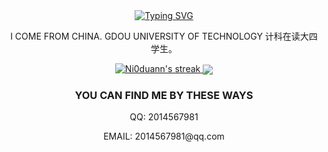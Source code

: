 <div align="center"><a href="https://git.io/typing-svg"><img src="https://readme-typing-svg.demolab.com?font=Fira+Code&size=30&pause=1000&color=33F7F5&center=true&vCenter=true&width=435&lines=Hi+there+%F0%9F%91%8B+I+am+SG+;Welcome+to+my+Github" alt="Typing SVG" /></a></div>

<p align="center">
  I COME FROM CHINA. GDOU UNIVERSITY OF TECHNOLOGY 计科在读大四学生。
</p>

<p align="center">
    <a href="https://github.com/DenverCoder1/github-readme-streak-stats">
      <img title="🔥 Get streak stats for your profile at git.io/streak-stats" alt="Ni0duann's streak" src="https://streak-stats.demolab.com/?user=Ni0duann&theme=monokai-metallian&hide_border=true"/>
      <img align='center' src='https://github-readme-stats.vercel.app/api?username=Ni0duann&theme=radical&count_private=true&show_icons=true)'>
    </a>
</p>

<h3 align="center">YOU CAN FIND ME BY THESE WAYS</h3>

<p align="center">
  QQ: 2014567981
</p>

<p align="center">
  EMAIL: 2014567981@qq.com
</p>
